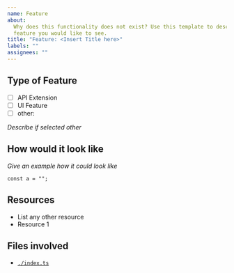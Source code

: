 ```yaml
---
name: Feature
about:
  Why does this functionality does not exist? Use this template to describe the
  feature you would like to see.
title: "Feature: <Insert Title here>"
labels: ""
assignees: ""
---
```


## Type of Feature

- [ ] API Extension
- [ ] UI Feature
- [ ] other:

_Describe if selected other_

## How would it look like

_Give an example how it could look like_

```tsx
const a = "";
```

## Resources

- List any other resource
- Resource 1

## Files involved

- [`./index.ts`]()
